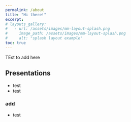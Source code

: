 ```yaml
---
permalink: /about
title: "Hi there!"
excerpt: 
# layouts_gallery:
#   - url: /assets/images/mm-layout-splash.png
#     image_path: /assets/images/mm-layout-splash.png
#     alt: "splash layout example"
toc: true
---
```


TEst to add here



## Presentations

- test
- test

### add
- test